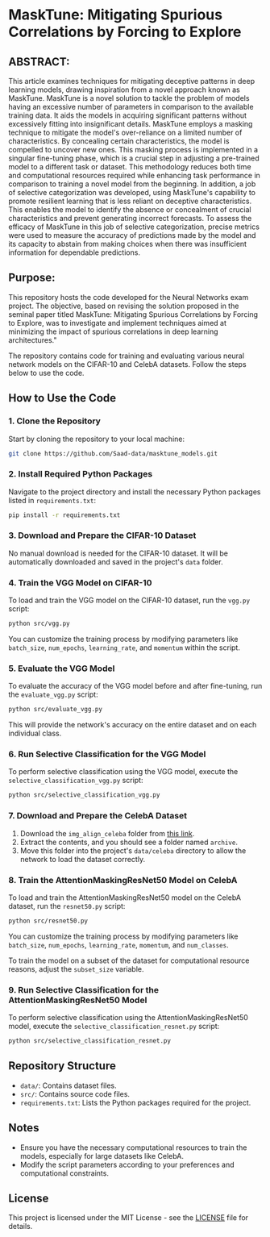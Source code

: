 
# MaskTune: Mitigating Spurious Correlations by Forcing to Explore
## ABSTRACT: 
This article examines techniques for mitigating deceptive patterns in deep learning models, drawing inspiration from a novel approach known as MaskTune. MaskTune is a novel solution to tackle the problem of models having an excessive number of parameters in comparison to the available training data. It aids the models in acquiring significant patterns without excessively fitting into insignificant details. MaskTune employs a masking technique to mitigate the model's over-reliance on a limited number of characteristics. By concealing certain characteristics, the model is compelled to uncover new ones. This masking process is implemented in a singular fine-tuning phase, which is a crucial step in adjusting a pre-trained model to a different task or dataset. This methodology reduces both time and computational resources required while enhancing task performance in comparison to training a novel model from the beginning. In addition, a job of selective categorization was developed, using MaskTune's capability to promote resilient learning that is less reliant on deceptive characteristics. This enables the model to identify the absence or concealment of crucial characteristics and prevent generating incorrect forecasts. To assess the efficacy of MaskTune in this job of selective categorization, precise metrics were used to measure the accuracy of predictions made by the model and its capacity to abstain from making choices when there was insufficient information for dependable predictions.

## Purpose:
This repository hosts the code developed for the Neural Networks exam project. The objective, based on revising the solution proposed in the seminal paper titled MaskTune: Mitigating Spurious Correlations by Forcing to Explore, was to investigate and implement techniques aimed at minimizing the impact of spurious correlations in deep learning architectures."

The repository contains code for training and evaluating various neural network models on the CIFAR-10 and CelebA datasets. Follow the steps below to use the code.

## How to Use the Code

### 1. Clone the Repository
Start by cloning the repository to your local machine:
```sh
git clone https://github.com/Saad-data/masktune_models.git
```

### 2. Install Required Python Packages
Navigate to the project directory and install the necessary Python packages listed in `requirements.txt`:
```sh
pip install -r requirements.txt
```

### 3. Download and Prepare the CIFAR-10 Dataset
No manual download is needed for the CIFAR-10 dataset. It will be automatically downloaded and saved in the project's `data` folder.

### 4. Train the VGG Model on CIFAR-10
To load and train the VGG model on the CIFAR-10 dataset, run the `vgg.py` script:
```sh
python src/vgg.py
```
You can customize the training process by modifying parameters like `batch_size`, `num_epochs`, `learning_rate`, and `momentum` within the script.

### 5. Evaluate the VGG Model
To evaluate the accuracy of the VGG model before and after fine-tuning, run the `evaluate_vgg.py` script:
```sh
python src/evaluate_vgg.py
```
This will provide the network's accuracy on the entire dataset and on each individual class.

### 6. Run Selective Classification for the VGG Model
To perform selective classification using the VGG model, execute the `selective_classification_vgg.py` script:
```sh
python src/selective_classification_vgg.py
```

### 7. Download and Prepare the CelebA Dataset
1. Download the `img_align_celeba` folder from [this link](https://example.com).
2. Extract the contents, and you should see a folder named `archive`.
3. Move this folder into the project's `data/celeba` directory to allow the network to load the dataset correctly.

### 8. Train the AttentionMaskingResNet50 Model on CelebA
To load and train the AttentionMaskingResNet50 model on the CelebA dataset, run the `resnet50.py` script:
```sh
python src/resnet50.py
```
You can customize the training process by modifying parameters like `batch_size`, `num_epochs`, `learning_rate`, `momentum`, and `num_classes`.

To train the model on a subset of the dataset for computational resource reasons, adjust the `subset_size` variable.

### 9. Run Selective Classification for the AttentionMaskingResNet50 Model
To perform selective classification using the AttentionMaskingResNet50 model, execute the `selective_classification_resnet.py` script:
```sh
python src/selective_classification_resnet.py
```

## Repository Structure
- `data/`: Contains dataset files.
- `src/`: Contains source code files.
- `requirements.txt`: Lists the Python packages required for the project.

## Notes
- Ensure you have the necessary computational resources to train the models, especially for large datasets like CelebA.
- Modify the script parameters according to your preferences and computational constraints.

## License
This project is licensed under the MIT License - see the [LICENSE](LICENSE) file for details.

